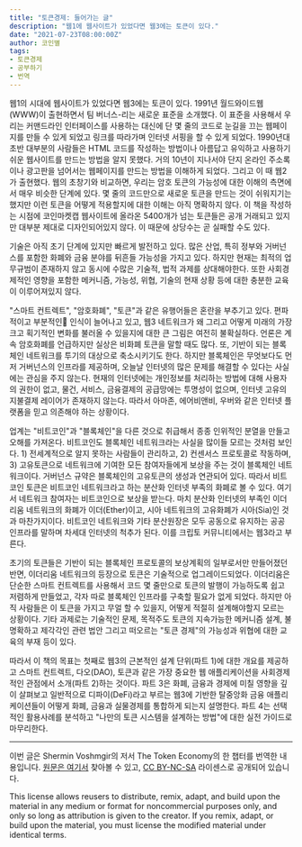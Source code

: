 ```yaml
---
title: "토큰경제: 들어가는 글"
description: "웹1에 웹사이트가 있었다면 웹3에는 토큰이 있다."
date: "2021-07-23T08:00:00Z"
author: 코인별
tags:
- 토큰경제
- 공부하기
- 번역
---
```


웹1의 시대에 웹사이트가 있었다면 웹3에는 토큰이 있다. 1991년 월드와이드웹(WWW)이 출현하면서 팀 버너스-리는 새로운 표준을 소개했다. 이 표준을 사용해서 우리는 커맨드라인 인터페이스를 사용하는 대신에 단 몇 줄의 코드로 눈길을 끄는 웹페이지를 만들 수 있게 되었고 링크를 따라가며 인터넷 서핑을 할 수 있게 되었다. 1990년대 초반 대부분의 사람들은 HTML 코드를 작성하는 방법이나 아름답고 유익하고 사용하기 쉬운 웹사이트를 만드는 방법을 알지 못했다. 거의 10년이 지나서야 단지 온라인 주소록이나 광고판을 넘어서는 웹페이지를 만드는 방법을 이해하게 되었다. 그리고 이 때 웹2가 출현했다. 웹의 초창기와 비교하면, 우리는 암호 토큰의 가능성에 대한 이해의 측면에서 매우 비슷한 단계에 있다. 몇 줄의 코드만으로 새로운 토큰을 만드는 것이 쉬워지기는 했지만 이런 토큰을 어떻게 적용할지에 대한 이해는 아직 명확하지 않다. 이 책을 작성하는 시점에 코인마켓캡 웹사이트에 올라온 5400개가 넘는 토큰들은 공개 거래되고 있지만 대부분 제대로 디자인되어있지 않다. 이 때문에 상당수는 곧 실패할 수도 있다.

기술은 아직 초기 단계에 있지만 빠르게 발전하고 있다. 많은 산업, 특히 정부와 거버넌스를 포함한 화폐와 금융 분야를 뒤흔들 가능성을 가지고 있다. 하지만 현재는 최적의 업무규범이 존재하지 않고 동시에 수많은 기술적, 법적 과제를 상대해야한다. 또한 사회경제적인 영향을 포함한 메커니즘, 가능성, 위협, 기술의 현재 상황 등에 대한 충분한 교육이 이루어져있지 않다.

"스마트 컨트렉트", "암호화폐", "토큰"과 같은 유행어들은 혼란을 부추기고 있다. 편파적이고 부분적인 인식이 늘어나고 있고, 웹3 네트워크가 왜 그리고 어떻게 미래의 가장 크고 획기적인 변화를 불러올 수 있을지에 대한 큰 그림은 여전히 불확실하다. 언론은 계속 암호화폐를 언급하지만 실상은 비화폐 토큰을 말할 때도 많다. 또, 기반이 되는 블록체인 네트워크를 투기의 대상으로 축소시키기도 한다. 하지만 블록체인은 무엇보다도 먼저 거버넌스의 인프라를 제공하며, 오늘날 인터넷의 많은 문제를 해결할 수 있다는 사실에는 관심을 주지 않는다. 현재의 인터넷에는 개인정보를 처리하는 방법에 대해 사용자의 권한이 없고, 물건, 서비스, 금융결제의 공급망에는 투명성이 없으며, 인터넷 고유의 지불결제 레이어가 존재하지 않는다. 따라서 아마존, 에어비앤비, 우버와 같은 인터넷 플랫폼을 믿고 의존해야 하는 상황이다.

업계는 "비트코인"과 "블록체인"을 다른 것으로 취급해서 종종 인위적인 분열을 만들고 오해를 가져온다. 비트코인도 블록체인 네트워크라는 사실을 많이들 모르는 것처럼 보인다. 1) 전세계적으로 알지 못하는 사람들이 관리하고, 2) 컨센서스 프로토콜로 작동하며, 3) 고유토큰으로 네트워크에 기여한 모든 참여자들에게 보상을 주는 것이 블록체인 네트워크이다. 거버넌스 규약은 블록체인의 고유토큰의 생성과 연관되어 있다. 따라서 비트코인 토큰은 비트코인 네트워크라고 하는 분산화 인터넷 부족의 화폐로 볼 수 있다. 여기서 네트워크 참여자는 비트코인으로 보상을 받는다. 마치 분산화 인터넷의 부족인 이더리움 네트워크의 화폐가 이더(Ether)이고, 시아 네트워크의 고유화폐가 시아(Sia)인 것과 마찬가지이다. 비트코인 네트워크와 기타 분산원장은 모두 공동으로 유지하는 공공 인프라를 말하며 차세대 인터넷의 척추가 된다. 이를 크립토 커뮤니티에서는 웹3라고 부른다.

초기의 토큰들은 기반이 되는 블록체인 프로토콜의 보상계획의 일부로서만 만들어졌던 반면, 이더리움 네트워크의 등장으로 토큰은 기술적으로 업그레이드되었다. 이더리움은 단순한 스마트 컨트렉트를 사용해서 코드 몇 줄만으로 토큰의 발행이 가능하도록 쉽고 저렴하게 만들었고, 각자 따로 블록체인 인프라를 구축할 필요가 없게 되었다. 하지만 아직 사람들은 이 토큰을 가지고 무얼 할 수 있을지, 어떻게 적절히 설계해야할지 모르는 상황이다. 기타 과제로는 기술적인 문제, 목적주도 토큰의 지속가능한 메커니즘 설계, 불명확하고 제각각인 관련 법안 그리고 떠오르는 "토큰 경제"의 가능성과 위협에 대한 교육의 부재 등이 있다.

따라서 이 책의 목표는 첫째로 웹3의 근본적인 설계 단위(파트 1)에 대한 개요를 제공하고 스마트 컨트렉트, 다오(DAO), 토큰과 같은 가장 중요한 웹 애플리케이션을 사회경제적인 관점에서 소개(파트 2)하는 것이다. 파트 3은 화폐, 금융과 경제에 미칠 영향을 깊이 살펴보고 일반적으로 디파이(DeFi)라고 부르는 웹3에 기반한 탈중앙화 금융 애플리케이션들이 어떻게 화폐, 금융과 실물경제를 통합하게 되는지 설명한다. 파트 4는 선택적인 활용사례를 분석하고 "나만의 토큰 시스템을 설계하는 방법"에 대한 실전 가이드로 마무리한다.

---

이번 글은 Shermin Voshmgir의 저서 The Token Economy의 한 챕터를 번역한 내용입니다. [원문은 여기서](https://github.com/Token-Economy-Book/EnglishOriginal) 찾아볼 수 있고, [CC BY-NC-SA](https://creativecommons.org/licenses/by-nc-sa/4.0/) 라이센스로 공개되어 있습니다. 

This license allows reusers to distribute, remix, adapt, and build upon the material in any medium or format for noncommercial purposes only, and only so long as attribution is given to the creator. If you remix, adapt, or build upon the material, you must license the modified material under identical terms.
